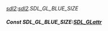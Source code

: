 _[sdl2](../../modules/sdl2/sdl2-module.md):[sdl2](../../modules/sdl2/sdl2-module.md).SDL\_GL\_BLUE\_SIZE_
##### Const SDL\_GL\_BLUE\_SIZE:[SDL_GLattr](../../modules/sdl2/sdl2-sdl_glattr.md)
